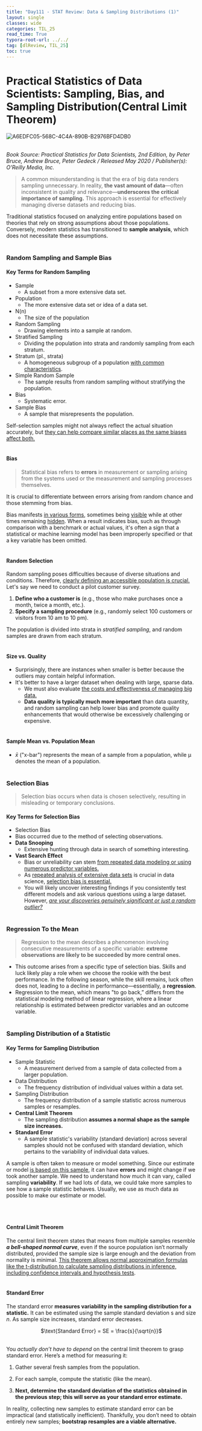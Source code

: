 ```yaml
---
title: "Day111 - STAT Review: Data & Sampling Distributions (1)"
layout: single
classes: wide
categories: TIL_25
read_time: True
typora-root-url: ../../
tag: [dlReview, TIL_25]
toc: true 
---
```


# Practical Statistics of Data Scientists: Sampling, Bias, and Sampling Distribution(Central Limit Theorem)

![A6EDFC05-568C-4C4A-890B-B2976BFD4DB0](../../images/2025-01-26-TIL25_Day2/A6EDFC05-568C-4C4A-890B-B2976BFD4DB0.jpeg)<bR><Br>

*Book Source: Practical Statistics for Data Scientists, 2nd Edition, by Peter Bruce, Andrew Bruce, Peter Gedeck / Released May 2020 / Publisher(s): O'Reilly Media, Inc.*



> A common misunderstanding is that the era of big data renders sampling unnecessary. In reality, **the vast amount of data**—often inconsistent in quality and relevance—**underscores the critical importance of sampling.** This approach is essential for effectively managing diverse datasets and reducing bias.

Traditional statistics focused on analyzing entire populations based on theories that rely on strong assumptions about those populations. Conversely, modern statistics has transitioned to **sample analysis**, which does not necessitate these assumptions. <br><BR>

### Random Sampling and Sample Bias

#### Key Terms for Random Sampling

- Sample
  - A subset from a more extensive data set.
- Population
  - The more extensive data set or idea of a data set.
- N(n)
  - The size of the population
- Random Sampling
  - Drawing elements into a sample at random.
- Stratified Sampling
  - Dividing the population into strata and randomly sampling from each stratum.
- Stratum (pl., strata)
  - A homogeneous subgroup of a population <u>with common characteristics</u>. 
- Simple Random Sample
  - The sample results from random sampling without stratifying the population.
- Bias 
  - Systematic error.
- Sample Bias
  - A sample that misrepresents the population.

Self-selection samples might not always reflect the actual situation accurately, but <u>they can help compare similar places as the same biases affect both.</u><br><br>

#### Bias

> Statistical bias refers to **errors** in measurement or sampling arising from the systems used or the measurement and sampling processes themselves.

It is crucial to differentiate between errors arising from random chance and those stemming from bias.

Bias manifests <u>in various forms</u>, sometimes being <u>visible</u> while at other times remaining <u>hidden</u>. When a result indicates bias, such as through comparison with a benchmark or actual values, it's often a sign that a statistical or machine learning model has been improperly specified or that a key variable has been omitted.<br><br>



#### Random Selection

Random sampling poses difficulties because of diverse situations and conditions. Therefore, <u>clearly defining an accessible population is crucial.</u> Let's say we need to conduct a pilot customer survey.

1. **Define who a customer is** (e.g., those who make purchases once a month, twice a month, etc.).
2. **Specify a sampling procedure** (e.g., randomly select 100 customers or visitors from 10 am to 10 pm).

The population is divided into strata in *stratified sampling*, and random samples are drawn from each stratum.<br><br>



#### Size vs. Quality

- Surprisingly, there are instances when smaller is better because the outliers may contain helpful information.
- It's better to have a larger dataset when dealing with large, sparse data. 
  - We must also evaluate <u>the costs and effectiveness of managing big data.</u>
  - **Data quality is typically much more important** than data quantity, and random sampling can help lower bias and promote quality enhancements that would otherwise be excessively challenging or expensive.<br><br>



#### Sample Mean vs. Population Mean

- $\bar{x}$ ("x-bar") represents the mean of a sample from a population, while μ denotes the mean of a population. <br><br>





### Selection Bias

> Selection bias occurs when data is chosen selectively, resulting in misleading or temporary conclusions.

#### Key Terms for Selection Bias

-  Selection Bias
  - Bias occurred due to the method of selecting observations. 
- **Data Snooping**
  - Extensive hunting through data in search of something interesting.
- **Vast Search Effect**
  - Bias or unreliability can stem <u>from repeated data modeling or using numerous predictor variables.</u>
  - As <u>repeated analysis of extensive data sets</u> is crucial in data science, <u>selection bias is essential.</u> 
  - You will likely uncover interesting findings if you consistently test different models and ask various questions using a large dataset. However, <u><i>are your discoveries genuinely significant or just a random outlier?</i></u><br><br>



### Regression To the Mean

> Regression to the mean describes a phenomenon involving consecutive measurements of a specific variable: **extreme observations are likely to be succeeded by more central ones.**

- This outcome arises from a specific type of selection bias. Skills and luck likely play a role when we choose the rookie with the best performance. In the following season, while the skill remains, luck often does not, leading to a decline in performance—essentially, a **regression**. 
- Regression to the mean, which means "to go back,” differs from the statistical modeling method of linear regression, where a linear relationship is estimated between predictor variables and an outcome variable.<br><br>





### Sampling Distribution of a Statistic

#### Key Terms for Sampling Distribution

- Sample Statistic
  - A measurement derived from a sample of data collected from a larger population.
- Data Distribution
  - The frequency distribution of individual values within a data set.
- Sampling Distribution
  - The frequency distribution of a sample statistic across numerous samples or resamples.
- **Central Limit Theorem**
  - The sampling distribution **assumes a normal shape as the sample size increases.**
- **Standard Error**
  - A sample statistic's variability (standard deviation) across several samples should not be confused with standard deviation, which pertains to the variability of individual data values.

A sample is often taken to measure or model something. Since our estimate or model <u>is based on this sample</u>, it can have **errors** and might change if we took another sample. We need to understand how much it can vary, called sampling **variability**. If we had lots of data, we could take more samples to see how a sample statistic behaves. Usually, we use as much data as possible to make our estimate or model.

<br><Br>

#### Central Limit Theorem

The central limit theorem states that means from multiple samples resemble <b><i>a bell-shaped normal curve</i></b>, even if the source population isn’t normally distributed, provided the sample size is large enough and the deviation from normality is minimal. <u>This theorem allows normal approximation formulas like the t-distribution to calculate sampling distributions in inference, including confidence intervals and hypothesis tests</u>. <br><Br>



#### Standard Error

The standard error **measures variability in the sampling distribution for a statistic.** It can be estimated using the sample standard deviation s and size $n$. As sample size increases, standard error decreases.

<center>
  $\text{Standard Error} = SE = \frac{s}{\sqrt{n}}$<Br><Br>
</center>

You *actually don’t have to depend* on the central limit theorem to grasp standard error. Here’s a method for measuring it:

1. Gather several fresh samples from the population.

2. For each sample, compute the statistic (like the mean).

3. **Next, determine the standard deviation of the statistics obtained in the previous step; this will serve as your standard error estimate.**

In reality, collecting new samples to estimate standard error can be impractical (and statistically inefficient). Thankfully, you don’t need to obtain entirely new samples; **bootstrap resamples are a viable alternative.** 

<br><br>
